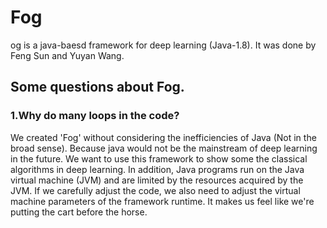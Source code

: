 # Fog
og is a java-baesd framework for deep learning (Java-1.8). It was done by Feng Sun and Yuyan Wang.

## Some questions about Fog.
### 1.Why do many loops in the code?
  We created 'Fog' without considering the inefficiencies of Java (Not in the broad sense). Because java would not be the mainstream of deep learning in the future. We want to use this framework to show some the classical algorithms in deep learning. In addition, Java programs run on the Java virtual machine (JVM) and are limited by the resources acquired by the JVM. If we carefully adjust the code, we also need to adjust the virtual machine parameters of the framework runtime. It makes us feel like we're putting the cart before the horse.
